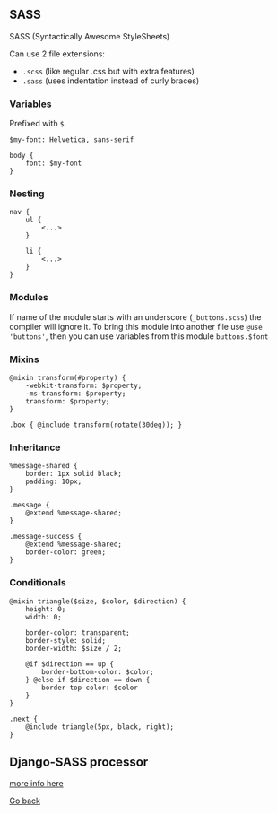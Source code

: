 ## SASS

SASS (Syntactically Awesome StyleSheets)

Can use 2 file extensions:

- `.scss` (like regular .css but with extra features)
- `.sass` (uses indentation instead of curly braces)

### Variables

Prefixed with `$`

    $my-font: Helvetica, sans-serif

    body {
        font: $my-font
    }

### Nesting

    nav {
        ul {
            <...>
        }

        li {
            <...>
        }
    }

### Modules

If name of the module starts with an underscore (`_buttons.scss`) the compiler will ignore it. To bring this module into another file use `@use 'buttons'`, then you can use variables from this module `buttons.$font`

### Mixins

    @mixin transform(#property) {
        -webkit-transform: $property;
        -ms-transform: $property;
        transform: $property;
    }

    .box { @include transform(rotate(30deg)); }

### Inheritance

    %message-shared {
        border: 1px solid black;
        padding: 10px;
    }

    .message {
        @extend %message-shared;
    }

    .message-success {
        @extend %message-shared;
        border-color: green;
    }

### Conditionals

    @mixin triangle($size, $color, $direction) {
        height: 0;
        width: 0;

        border-color: transparent;
        border-style: solid;
        border-width: $size / 2;

        @if $direction == up {
            border-bottom-color: $color;
        } @else if $direction == down {
            border-top-color: $color
        }
    }

    .next {
        @include triangle(5px, black, right);
    }

## Django-SASS processor

[more info here](https://github.com/jrief/django-sass-processor#introduction)

[Go back](../README.md)
